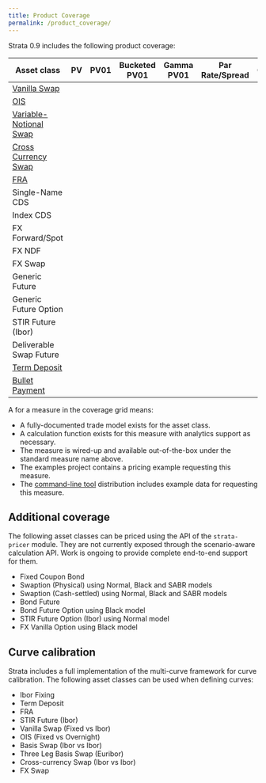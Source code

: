 ```yaml
---
title: Product Coverage
permalink: /product_coverage/
---
```


Strata 0.9 includes the following product coverage:

<table class="product-coverage">
  <thead>
    <tr>
      <th class="asset">Asset class</th>
      <th>PV</th>
      <th>PV01</th>
      <th>Bucketed PV01</th>
      <th>Gamma PV01</th>
      <th>Par Rate/Spread</th>
      <th>CS01</th>
      <th>Bucketed CS01</th>
      <th>Cashflows</th>
    </tr>
  </thead>
  <tbody>
  <tr>
    <td class="asset"><a href="{{site.baseurl}}/swap">Vanilla Swap</a></td>
    <td><i class="fa fa-check"></i></td>
    <td><i class="fa fa-check"></i></td>
    <td><i class="fa fa-check"></i></td>
    <td><i class="fa fa-check"></i></td>
    <td><i class="fa fa-check"></i></td>
    <td class="na"></td>
    <td class="na"></td>
    <td><i class="fa fa-check"></i></td>
  </tr>
  <tr>
    <td class="asset"><a href="{{site.baseurl}}/swap">OIS</a></td>
    <td><i class="fa fa-check"></i></td>
    <td><i class="fa fa-check"></i></td>
    <td><i class="fa fa-check"></i></td>
    <td><i class="fa fa-check"></i></td>
    <td><i class="fa fa-check"></i></td>
    <td class="na"></td>
    <td class="na"></td>
    <td><i class="fa fa-check"></i></td>
  </tr>
  <tr>
    <td class="asset"><a href="{{site.baseurl}}/swap">Variable-Notional Swap</a></td>
    <td><i class="fa fa-check"></i></td>
    <td><i class="fa fa-check"></i></td>
    <td><i class="fa fa-check"></i></td>
    <td><i class="fa fa-check"></i></td>
    <td><i class="fa fa-check"></i></td>
    <td class="na"></td>
    <td class="na"></td>
    <td><i class="fa fa-check"></i></td>
  </tr>
  <tr>
    <td class="asset"><a href="{{site.baseurl}}/swap">Cross Currency Swap</a></td>
    <td><i class="fa fa-check"></i></td>
    <td><i class="fa fa-check"></i></td>
    <td><i class="fa fa-check"></i></td>
    <td><i class="fa fa-check"></i></td>
    <td><i class="fa fa-check"></i></td>
    <td class="na"></td>
    <td class="na"></td>
    <td><i class="fa fa-check"></i></td>
  </tr>
  <tr>
    <td class="asset"><a href="{{site.baseurl}}/fra">FRA</a></td>
    <td><i class="fa fa-check"></i></td>
    <td><i class="fa fa-check"></i></td>
    <td><i class="fa fa-check"></i></td>
    <td><i class="fa fa-check"></i></td>
    <td><i class="fa fa-check"></i></td>
    <td class="na"></td>
    <td class="na"></td>
    <td><i class="fa fa-check"></i></td>
  </tr>
  <tr>
    <td class="asset">Single-Name CDS</td>
    <td><i class="fa fa-check"></i></td>
    <td><i class="fa fa-check"></i></td>
    <td><i class="fa fa-check"></i></td>
    <td></td>
    <td></td>
    <td><i class="fa fa-check"></i></td>
    <td><i class="fa fa-check"></i></td>
    <td></td>
  </tr>
  <tr>
    <td class="asset">Index CDS</td>
    <td><i class="fa fa-check"></i></td>
    <td><i class="fa fa-check"></i></td>
    <td><i class="fa fa-check"></i></td>
    <td></td>
    <td></td>
    <td><i class="fa fa-check"></i></td>
    <td><i class="fa fa-check"></i></td>
    <td></td>
  </tr>
  <tr>
    <td class="asset">FX Forward/Spot</td>
    <td><i class="fa fa-check"></i></td>
    <td><i class="fa fa-check"></i></td>
    <td><i class="fa fa-check"></i></td>
    <td></td>
    <td><i class="fa fa-check"></i></td>
    <td class="na"></td>
    <td class="na"></td>
    <td></td>
  </tr>
  <tr>
    <td class="asset">FX NDF</td>
    <td><i class="fa fa-check"></i></td>
    <td><i class="fa fa-check"></i></td>
    <td><i class="fa fa-check"></i></td>
    <td></td>
    <td><i class="fa fa-check"></i></td>
    <td class="na"></td>
    <td class="na"></td>
    <td></td>
  </tr>
  <tr>
    <td class="asset">FX Swap</td>
    <td><i class="fa fa-check"></i></td>
    <td><i class="fa fa-check"></i></td>
    <td><i class="fa fa-check"></i></td>
    <td></td>
    <td><i class="fa fa-check"></i></td>
    <td class="na"></td>
    <td class="na"></td>
    <td></td>
  </tr>
  <tr>
    <td class="asset">Generic Future</td>
    <td><i class="fa fa-check"></i></td>
    <td class="na"></td>
    <td class="na"></td>
    <td class="na"></td>
    <td class="na"></td>
    <td class="na"></td>
    <td class="na"></td>
    <td class="na"></td>
  </tr>
  <tr>
    <td class="asset">Generic Future Option</td>
    <td><i class="fa fa-check"></i></td>
    <td class="na"></td>
    <td class="na"></td>
    <td class="na"></td>
    <td class="na"></td>
    <td class="na"></td>
    <td class="na"></td>
    <td class="na"></td>
  </tr>
  <tr>
    <td class="asset">STIR Future (Ibor)</td>
    <td><i class="fa fa-check"></i></td>
    <td><i class="fa fa-check"></i></td>
    <td><i class="fa fa-check"></i></td>
    <td></td>
    <td><i class="fa fa-check"></i></td>
    <td class="na"></td>
    <td class="na"></td>
    <td></td>
  </tr>
  <tr>
    <td class="asset">Deliverable Swap Future</td>
    <td><i class="fa fa-check"></i></td>
    <td><i class="fa fa-check"></i></td>
    <td><i class="fa fa-check"></i></td>
    <td></td>
    <td></td>
    <td class="na"></td>
    <td class="na"></td>
    <td></td>
  </tr>
  <tr>
    <td class="asset"><a href="{{site.baseurl}}/term_deposit">Term Deposit</a></td>
    <td><i class="fa fa-check"></i></td>
    <td><i class="fa fa-check"></i></td>
    <td><i class="fa fa-check"></i></td>
    <td></td>
    <td><i class="fa fa-check"></i></td>
    <td class="na"></td>
    <td class="na"></td>
    <td></td>
  </tr>
  <tr>
    <td class="asset"><a href="{{site.baseurl}}/bullet_payment">Bullet Payment</a></td>
    <td><i class="fa fa-check"></i></td>
    <td><i class="fa fa-check"></i></td>
    <td><i class="fa fa-check"></i></td>
    <td></td>
    <td></td>
    <td class="na"></td>
    <td class="na"></td>
    <td></td>
  </tr>
  </tbody>
</table>

A <i class="fa fa-check"></i> for a measure in the coverage grid means:

* A fully-documented trade model exists for the asset class.
* A calculation function exists for this measure with analytics support as necessary.
* The measure is wired-up and available out-of-the-box under the standard measure name above.
* The examples project contains a pricing example requesting this measure.
* The [command-line tool]({{site.baseurl}}/command_line_tool) distribution includes example data for requesting this measure.


## Additional coverage

The following asset classes can be priced using the API of the `strata-pricer` module.
They are not currently exposed through the scenario-aware calculation API.
Work is ongoing to provide complete end-to-end support for them.

* Fixed Coupon Bond
* Swaption (Physical) using Normal, Black and SABR models
* Swaption (Cash-settled) using Normal, Black and SABR models
* Bond Future
* Bond Future Option using Black model
* STIR Future Option (Ibor) using Normal model
* FX Vanilla Option using Black model


## Curve calibration

Strata includes a full implementation of the multi-curve framework for curve calibration.
The following asset classes can be used when defining curves:

* Ibor Fixing
* Term Deposit
* FRA
* STIR Future (Ibor)
* Vanilla Swap (Fixed vs Ibor)
* OIS (Fixed vs Overnight)
* Basis Swap (Ibor vs Ibor)
* Three Leg Basis Swap (Euribor)
* Cross-currency Swap (Ibor vs Ibor)
* FX Swap

